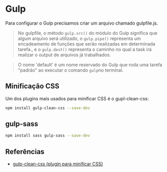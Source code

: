 # Gulp

Para configurar o Gulp precisamos criar um arquivo chamado gulpfile.js.

> No gulpfile, o método ```gulp.src()``` do módulo do Gulp significa que algum arquivo será utilizado, o ```gulp.pipe()``` representa um encadeamento de funções que serão realizadas em determinada tarefa.,  e o ```gulp.dest()``` representa o caminho no qual a task irá realizar o output de arquivos já trabalhados.

> O nome 'default' é um nome reservado do Gulp que roda uma tarefa "padrão" ao executar o comando ```gulp```no terminal.

## Minificação CSS

Um dos plugins mais usados para minificar CSS é o gupl-clean-css:

```bash
npm install gulp-clean-css --save-dev
```

## gulp-sass

```bash
npm install sass gulp-sass --save-dev
```

## Referências

- [gulp-clean-css (plugin para minificar CSS)](https://www.npmjs.com/package/gulp-clean-css)